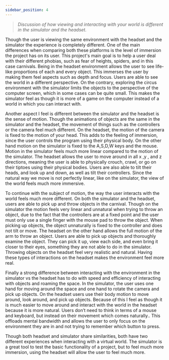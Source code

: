 ```yaml
---
sidebar_position: 4
---
```


> _Discussion of how viewing and interacting with your world is different in the simulator and the headset._

Though the user is viewing the same environment with the headset and the simulator the experience is completely different. One of the main differences when comparing both these platforms is the level of immersion the project has on its user. This project's main goal is to help a user deal with their different phobias, such as fear of heights, spiders, and in this case carnivals. Being in the headset environment allows the user to see life-like proportions of each and every object. This immerses the user by making them feel aspects such as depth and focus. Users are able to see the world in a different perspective. On the contrary, exploring the circus environment with the simulator limits the objects to the perspective of the computer screen, which in some cases can be quite small. This makes the simulator feel as though it is more of a game on the computer instead of a world in which you can interact with.

Another aspect I feel is different between the simulator and the headset is the sense of motion. Though the animations of objects are the same in the simulator and the headset, the movement of things such as the controllers or the camera feel much different. On the headset, the motion of the camera is fixed to the motion of your head. This adds to the feeling of immersion, since the user controls the program using their physical body. On the other hand motion on the simulator is fixed to the A,S,D,W keys and the mouse. Motion in the simulator feels much more linear compared to the motion of the simulator. The headset allows the user to move around in all x ,y , and z directions, meaning the user is able to physically crouch, crawl, or go on their tiptoes using their physical bodies. Users are also able to tilt their heads, and look up and down, as well as tilt their controllers. Since the natural way we move is not perfectly linear, like on the simulator, the view of the world feels much more immersive.

To continue with the subject of motion, the way the user interacts with the world feels much more different. On both the simulator and the headset, users are able to pick up and throw objects in the carnival. Though on the simulator the motion feels very linear and unnatural when trying to throw an object, due to the fact that the controllers are at a fixed point and the user must only use a single finger with the mouse pad to throw the object. When picking up objects, the object unnaturally is fixed to the controller and does not tilt or move. The headset on the other hand allows the full motion of the arm to throw an object. Users are able to pick up objects and thoroughly examine the object. They can pick it up, view each side, and even bring it closer to their eyes, something they are not able to do in the simulator. Throwing objects on the headset feel very realistic and natural. Having these types of interactions on the headset makes the environment feel more real.

Finally a strong difference between interacting with the environment in the simulator vs the headset has to do with speed and efficiency of interacting with objects and roaming the space. In the simulator, the user uses one hand for moving around the space and one hand to rotate the camera and pick up objects. On the headset users use their body motion to move around, look around, and pick up objects. Because of this I feel as though it is much easier to move around and interact with the world in the headset because it is more natural. Users don’t need to think in terms of a mouse and keyboard, but instead on their movement which comes naturally.. This offloads mental bandwidth and allows the user to only focus on the environment they are in and not trying to remember which button to press.

Though both headset and simulator share similarities, both have two different experiences when interacting with a virtual world. The simulator is a great tool to test the basic functionality of a project, but to feel much more immersion, using the headset will allow the user to feel much more.
